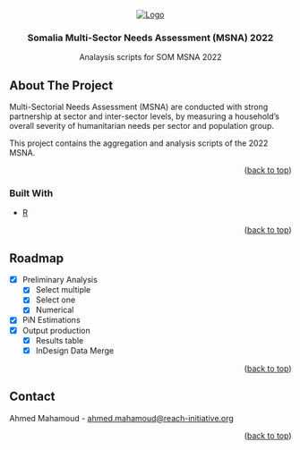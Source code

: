 <div id="top"></div>




<!-- PROJECT LOGO -->
<br />
<div align="center">
  <a href="https://github.com/lilos404/SOM2103_DSA_21">
    <img src="https://data.humdata.org/image/2015-11-05-231341.581365REACHlogo_300x125_grey.png" alt="Logo">
  </a>

<h3 align="center">Somalia Multi-Sector Needs Assessment (MSNA) 2022</h3>

  <p align="center">
    Analaysis scripts for SOM MSNA 2022 
  </p>
</div>


<!-- ABOUT THE PROJECT -->
## About The Project

Multi-Sectorial Needs Assessment (MSNA) are conducted with strong partnership at sector and inter-sector levels, by measuring a household’s overall severity of humanitarian needs per sector and population group. 


This project contains the aggregation and analysis scripts of the 2022 MSNA. 

<p align="right">(<a href="#top">back to top</a>)</p>


### Built With

* [R](https://www.r-project.org/)

<p align="right">(<a href="#top">back to top</a>)</p>


<!-- ROADMAP -->
## Roadmap

- [x] Preliminary Analysis
    - [x] Select multiple
    - [x] Select one
    - [x] Numerical
- [x] PiN Estimations
- [x] Output production
    - [x] Results table
    - [x] InDesign Data Merge

<p align="right">(<a href="#top">back to top</a>)</p>


<!-- CONTACT -->
## Contact

Ahmed Mahamoud - ahmed.mahamoud@reach-initiative.org


<p align="right">(<a href="#top">back to top</a>)</p>


